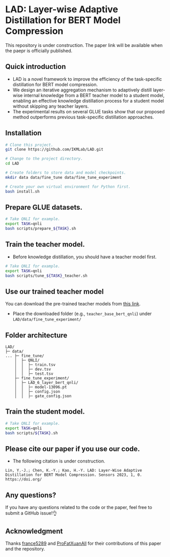 # LAD: Layer-wise Adaptive Distillation for BERT Model Compression
This repository is under construction. The paper link will be available when the paepr is officially published.

## Quick introduction
- LAD is a novel framework to improve the efficiency of the task-specific distillation for BERT model compression.
- We design an iterative aggregation mechanism to adaptively distill layer-wise internal knowledge from a BERT teacher model to a student model, enabling an effective knowledge distillation process for a student model without skipping any teacher layers.
- The experimental results on several GLUE tasks show that our proposed method outperforms previous task-specific distillation approaches.

## Installation
```bash
# Clone this project.
git clone https://github.com/IKMLab/LAD.git

# Change to the project directory.
cd LAD

# Create folders to store data and model checkpoints.
mkdir data data/fine_tune data/fine_tune_experiment

# Create your own virtual environment for Python first.
bash install.sh
```

## Prepare GLUE datasets.
```bash
# Take QNLI for example.
export TASK=qnli
bash scripts/prepare_${TASK}.sh
```

## Train the teacher model.
- Before knowledge distillation, you should have a teacher model first.
```bash
# Take QNLI for example.
export TASK=qnli
bash scripts/tune_${TASK}_teacher.sh
```

## Use our trained teacher model
You can download the pre-trained teacher models from [this link](https://drive.google.com/drive/folders/1sa-sHvy8B4-ym3Io57LG1CGYIAykuEfC?usp=share_link).
- Place the downloaded folder (e.g., `teacher_base_bert_qnli`) under `LAD/data/fine_tune_experiment/`

## Folder architecture
```
LAD/
├─ data/
... ├─ fine_tune/
    │  ├─ QNLI/
    │  │  ├─ train.tsv
    │  │  ├─ dev.tsv
    │  │  ├─ test.tsv
    ├─ fine_tune_experiment/
    │  ├─ LAD_6_layer_bert_qnli/
    │  │  ├─ model-13096.pt
    │  │  ├─ config.json
    │  │  ├─ gate_config.json
```

## Train the student model.
```bash
# Take QNLI for example.
export TASK=qnli
bash scripts/${TASK}.sh
```

## Please cite our paper if you use our code.
- The following citation is under construction.
```
Lin, Y.-J.; Chen, K.-Y.; Kao, H.-Y. LAD: Layer-Wise Adaptive Distillation for BERT Model Compression. Sensors 2023, 1, 0. https://doi.org/
```

## Any questions?
If you have any questions related to the code or the paper, feel free to submit a GitHub issue!👌

## Acknowledgment

Thanks [france5289](https://github.com/france5289) and [ProFatXuanAll](https://github.com/ProFatXuanAll) for their contributions of this paper and the repository.